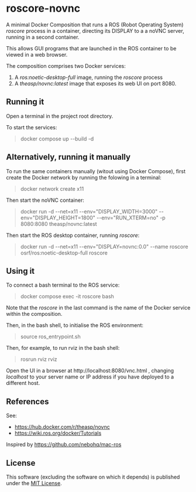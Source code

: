 # roscore-novnc
A minimal Docker Composition that runs a ROS (Robot Operating System) _roscore_ process in a container, directing its DISPLAY to a a noVNC server, running in a second container.

This allows GUI programs that are launched in the ROS container to be viewed in a web browser.

The composition comprises two Docker services:

1. A _ros:noetic-desktop-full_ image, running the _roscore_ process
2. A _theasp/novnc:latest_ image that exposes its web UI on port 8080.

## Running it
Open a terminal in the project root directory.

To start the services: 
> docker compose up --build -d

## Alternatively, running it manually
To run the same containers manually (witout using Docker Compose), first create the Docker network by running the folowing in a terminal:
> docker network create x11

Then start the noVNC container:
> docker run -d --net=x11 --env="DISPLAY_WIDTH=3000" --env="DISPLAY_HEIGHT=1800" --env="RUN_XTERM=no" -p 8080:8080 theasp/novnc:latest

Then start the ROS desktop container, running _roscore_:
> docker run -d --net=x11 --env="DISPLAY=novnc:0.0" --name roscore osrf/ros:noetic-desktop-full roscore

## Using it

To connect a bash terminal to the ROS service:
> docker compose exec -it roscore bash

Note that the _roscore_ in the last command is the name of the Docker service within the composition.

Then, in the bash shell, to initialise the ROS environment:
> source ros_entrypoint.sh 

Then, for example, to run rviz in the bash shell:
> rosrun rviz rviz

Open the UI in a browser at http://localhost:8080/vnc.html , changing _localhost_ to your server name or IP address if you have deployed to a different host.


## References
See: 

* https://hub.docker.com/r/theasp/novnc
* https://wiki.ros.org/docker/Tutorials

Inspired by https://github.com/nebohq/mac-ros

## License

This software (excluding the software on which it depends) is published under the [MIT License](https://opensource.org/licenses/MIT).
